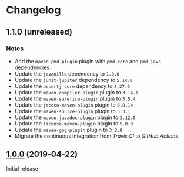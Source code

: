 # Changelog

## 1.1.0 (unreleased)

### Notes
- Add the `maven-pmd-plugin` plugin with `pmd-core` and `pmd-java` dependencies
- Update the `javanilla` dependency to `1.8.0`
- Update the `junit-jupiter` dependency to `5.14.0`
- Update the `assertj-core` dependency to `3.27.6`
- Update the `maven-compiler-plugin` plugin to `3.14.1`
- Update the `maven-surefire-plugin` plugin to `3.5.4`
- Update the `jacoco-maven-plugin` plugin to `0.8.14`
- Update the `maven-source-plugin` plugin to `3.3.1`
- Update the `maven-javadoc-plugin` plugin to `3.12.0`
- Update the `license-maven-plugin` plugin to `5.0.0`
- Update the `maven-gpg-plugin` plugin to `3.2.8`
- Migrate the continuous integration from _Travis CI_ to _GitHub Actions_

## [1.0.0](https://github.com/AlexisJehan/DsvMender/releases/tag/v1.0.0) (2019-04-22)
Initial release